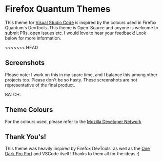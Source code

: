 # Firefox Quantum Themes

This theme for [Visual Studio Code](https://code.visualstudio.com) is inspired by the colours used in Firefox Quantum's DevTools. This theme is Open-Source and anyone is welcome to submit PRs, open issues etc. I would love to hear your feedback! Look below for more information.

<<<<<<< HEAD
## Screenshots

Please note: I work on this in my spare time, and I balance this among other projects too. Please don't be so hasty. These screenshots are not representative of the final product.

BATCH:

## Theme Colours

For the colours used, please refer to the [Mozilla Developer Network](https://developer.mozilla.org/en-US/docs/Tools/DevToolsColors)

## Thank You's!

This theme was heavily inspired by Firefox DevTools, as well as the [One Dark Pro Port](https://github.com/Binaryify/OneDark-Pro) and VSCode itself! Thanks to them all for the ideas :)

